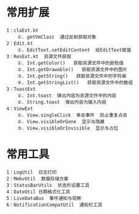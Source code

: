 # 常用扩展
    1：claExt.kt
        ①. getVmClazz  通过反射获取对象
    2：Edit.kt
        ①. EditText.setEditContent  给EditText赋值
    3：ResExt.kt  资源文件获取
        ①. Int.getColor()   获取资源文件中的颜色值 
        ②. Int.getDrawable()   获取资源文件中的图片
        ③. Int.getString()   获取资源文件中的字符串
        ④. Int.getStringList()   获取资源文件中的数组
    3：ToastExt
        ①. Int.toast  弹出内容为资源文件中的内容
        ②. String.toast  弹出内容为输入内容
    4：ViewExt
        ①. View.singleClick  单击事件  防止重复点击
        ②. View.visibleOrGone  显示与隐藏
        ③. View.visibleOrInvisible  显示与占位 

# 常用工具
    1：LogUtil  日志打印
    2：MmkvUtil  数据存储方案
    3：StatusBarUtils  状态栏设置工具
    4：DateUtil 日期格式化工具
    5：LiveDataBus  事件通知与观察
    6：NotificationCompatUtil  通知栏工具